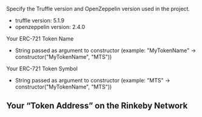 Specify the Truffle version and OpenZeppelin version used in the project.
- truffle version: 5.1.9
- openzeppelin version: 2.4.0

Your ERC-721 Token Name
- String passed as argument to constructor (example: "MyTokenName" -> constructor("MyTokenName", "MTS"))

Your ERC-721 Token Symbol
- String passed as argument to constructor (example: "MTS" -> constructor("MyTokenName", "MTS"))

Your “Token Address” on the Rinkeby Network
- 

